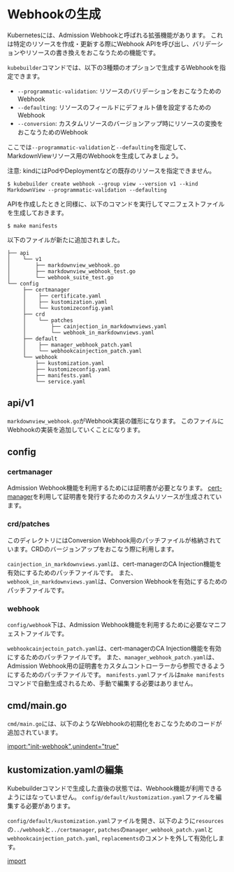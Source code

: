 # Webhookの生成

Kubernetesには、Admission Webhookと呼ばれる拡張機能があります。
これは特定のリソースを作成・更新する際にWebhook APIを呼び出し、バリデーションやリソースの書き換えをおこなうための機能です。

`kubebuilder`コマンドでは、以下の3種類のオプションで生成するWebhookを指定できます。

- `--programmatic-validation`: リソースのバリデーションをおこなうためのWebhook
- `--defaulting`: リソースのフィールドにデフォルト値を設定するためのWebhook
- `--conversion`: カスタムリソースのバージョンアップ時にリソースの変換をおこなうためのWebhook

ここでは`--programmatic-validation`と`--defaulting`を指定して、MarkdownViewリソース用のWebhookを生成してみましょう。

注意: kindにはPodやDeploymentなどの既存のリソースを指定できません。

```console
$ kubebuilder create webhook --group view --version v1 --kind MarkdownView --programmatic-validation --defaulting
```

APIを作成したときと同様に、以下のコマンドを実行してマニフェストファイルを生成しておきます。

```console
$ make manifests
```

以下のファイルが新たに追加されました。

```
├── api
│    └── v1
│        ├── markdownview_webhook.go
│        ├── markdownview_webhook_test.go
│        └── webhook_suite_test.go
└── config
     ├── certmanager
     │    ├── certificate.yaml
     │    ├── kustomization.yaml
     │    └── kustomizeconfig.yaml
     ├── crd
     │    └── patches
     │        ├── cainjection_in_markdownviews.yaml
     │        └── webhook_in_markdownviews.yaml
     ├── default
     │    ├── manager_webhook_patch.yaml
     │    └── webhookcainjection_patch.yaml
     └── webhook
         ├── kustomization.yaml
         ├── kustomizeconfig.yaml
         ├── manifests.yaml
         └── service.yaml
```

## api/v1

`markdownview_webhook.go`がWebhook実装の雛形になります。
このファイルにWebhookの実装を追加していくことになります。

## config

### certmanager

Admission Webhook機能を利用するためには証明書が必要となります。
[cert-manager][]を利用して証明書を発行するためのカスタムリソースが生成されています。

### crd/patches

このディレクトリにはConversion Webhook用のパッチファイルが格納されています。CRDのバージョンアップをおこなう際に利用します。

`cainjection_in_markdownviews.yaml`は、cert-managerのCA Injection機能を有効にするためのパッチファイルです。
また、`webhook_in_markdownviews.yaml`は、Conversion Webhookを有効にするためのパッチファイルです。

### webhook

`config/webhook`下は、Admission Webhook機能を利用するために必要なマニフェストファイルです。

`webhookcainjectoin_patch.yaml`は、cert-managerのCA Injection機能を有効にするためのパッチファイルです。
また、`manager_webhook_patch.yaml`は、Admission Webhook用の証明書をカスタムコントローラーから参照できるようにするためのパッチファイルです。
`manifests.yaml`ファイルは`make manifests`コマンドで自動生成されるため、手動で編集する必要はありません。

## cmd/main.go

`cmd/main.go`には、以下のようなWebhookの初期化をおこなうためのコードが追加されています。

[import:"init-webhook",unindent="true"](../../codes/00_scaffold/cmd/main.go)

## kustomization.yamlの編集

Kubebuilderコマンドで生成した直後の状態では、Webhook機能が利用できるようにはなっていません。
`config/default/kustomization.yaml`ファイルを編集する必要があります。

`config/default/kustomization.yaml`ファイルを開き、以下のように`resources`の`../webhook`と`../certmanager`, `patches`の`manager_webhook_patch.yaml`と`webhookcainjection_patch.yaml`, `replacements`のコメントを外して有効化します。

[import](../../codes/00_scaffold/config/default/kustomization.yaml)

[cert-manager]: https://github.com/cert-manager/cert-manager
